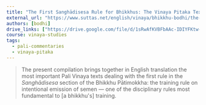 ```yaml
---
title: "The First Sanghādisesa Rule for Bhikkhus: The Vinaya Pitaka Text and its Commentarial Exegesis"
external_url: "https://www.suttas.net/english/vinaya/bhikkhu-bodhi/the-first-sanghadisesa-rule-for-bhikkhus--by-ven.bodhi.pdf"
authors: [bodhi]
drive_links: ["https://drive.google.com/file/d/1sRwAfKVBFbAAc-IDIYFKtw-8M6_ZaZDB/view?usp=drivesdk"]
course: vinaya-studies
tags:
  - pali-commentaries
  - vinaya-pitaka
---
```


> The present compilation brings together in English translation the most important Pali Vinaya texts dealing with the first rule in the *Sanghādisesa* section of the Bhikkhu Pātimokkha: the training rule on intentional emission of semen — one of the disciplinary rules most fundamental to [a bhikkhu's] training.

